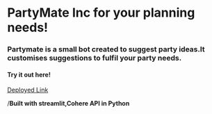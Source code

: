 # PartyMate Inc for your planning needs!




### Partymate is a small bot created to suggest party ideas.It customises suggestions to fulfil your party needs.
















#### Try it out here!
[Deployed Link](https://partymate-inc.streamlit.app/)


/**Built with streamlit,Cohere API in Python**
